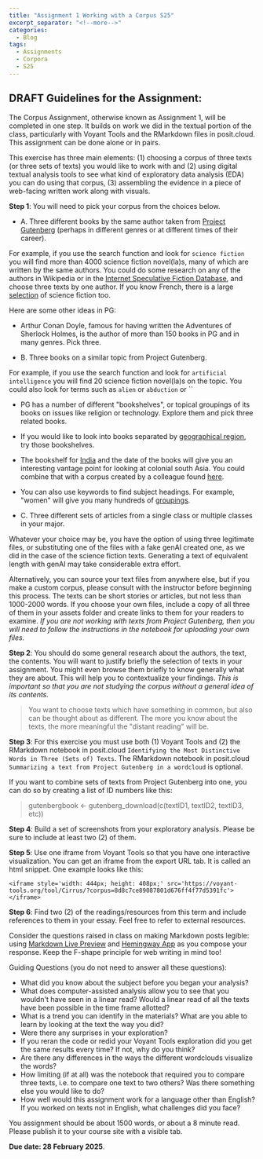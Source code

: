 ```yaml
---
title: "Assignment 1 Working with a Corpus S25"
excerpt_separator: "<!--more-->"
categories:
  - Blog
tags:
  - Assignments
  - Corpora
  - S25
---
```


## DRAFT Guidelines for the Assignment:  

The Corpus Assignment, otherwise known as Assignment 1, will be completed in one step. It builds on work we did in the textual portion of the class, particularly with Voyant Tools and the RMarkdown files in posit.cloud. This assignment can be done alone or in pairs.

This exercise has three main elements: (1) choosing a corpus of three texts (or three sets of texts) you would like to work with and (2) using digital textual analysis tools to see what kind of exploratory data analysis (EDA) you can do using that corpus, (3) assembling the evidence in a piece of web-facing written work along with visuals. 

**Step 1**: You will need to pick your corpus from the choices below. 

- A. Three different books by the same author taken from [Project Gutenberg](https://gutenberg.org) (perhaps in different genres or at different times of their career).
 
For example, if you use the search function and look for `science fiction` you will find more than 4000 science fiction novel(la)s, many of which are written by the same authors. You could do some research on any of the authors in Wikipedia or in the [Internet Speculative Fiction Database](https://isfdb.org/), and choose three texts by one author. If you know French, there is a large [selection](https://gutenberg.org/ebooks/bookshelf/321) of science fiction too. 

Here are some other ideas in PG: 

- Arthur Conan Doyle, famous for having written the Adventures of Sherlock Holmes, is the author of more than 150 books in PG and in many genres. Pick three. 


- B. Three books on a similar topic from Project Gutenberg.

For example, if you use the search function and look for `artificial intelligence` you will find 20 science fiction novel(la)s on the topic. You could also look for terms such as `alien` or `abduction` or ``

- PG has a number of different "bookshelves", or topical groupings of its books on issues like religion or technology. Explore them and pick three related books. 

- If you would like to look into books separated by [geographical region](https://gutenberg.org/ebooks/bookshelves/search/?query=africa.%7CAnthropology%7CArgentina.%7CAustralia%7CBulgaria%7Ccamp%7Ccanada%7CCIA%7CCzech%7CEgypt%7CFolklore%7CFrance%7Cgermany%7Cindia%7Cgreece%7Citatly%7Czealand%7CMaps%20and%20Cartography%20.%7Cnorway%7Csouth%20america%7Cunited%20states%7C%20united%20kingdom%7CWomen%27s%20Travel%20Journals), try those bookshelves.

- The bookshelf for [India](https://gutenberg.org/ebooks/bookshelf/45) and the date of the books will give you an interesting vantage point for looking at colonial south Asia. You could combine that with a corpus created by a colleague found [here](https://github.com/amardeepmsingh/Colonial-South-Asian-Literature/tree/master).  

- You can also use keywords to find subject headings. For example, "women" will give you many hundreds of [groupings](https://gutenberg.org/ebooks/subjects/search/?query=women).

- C. Three different sets of articles from a single class or multiple classes in your major. 

Whatever your choice may be, you have the option of using three legitimate files, or substituting one of the files with a fake genAI created one, as we did in the case of the science fiction texts. Generating a text of equivalent length with genAI may take considerable extra effort. 

Alternatively, you can source your text files from anywhere else, but if you make a custom corpus, please consult with the instructor before beginning this process. The texts can be short stories or articles, but not less than 1000-2000 words. If you choose your own files, include a copy of all three of them in your assets folder and create links to them for your readers to examine. _If you are not working with texts from Project Gutenberg, then you will need to follow the instructions in the notebook for uploading your own files._ 

**Step 2**: You should do some general research about the authors, the text, the contents. You will want to justify briefly the selection of texts in your assignment. You might even browse them briefly to know generally what they are about. This will help you to contextualize your findings. _This is important so that you are not studying the corpus without a general idea of its contents._ 

> You want to choose texts which have something in common, but also can be thought about as different. The more you know about the texts, the more meaningful the "distant reading" will be. 

**Step 3**: For this exercise you must use both (1) Voyant Tools and (2) the RMarkdown notebook in posit.cloud `Identifying the Most Distinctive Words in Three (Sets of) Texts`. The RMarkdown notebook in posit.cloud `Summarizing a text from Project Gutenberg in a wordcloud` is optional. 

If you want to combine sets of texts from Project Gutenberg into one, you can do so by creating a list of ID numbers like this: 

> gutenbergbook <- gutenberg_download(c(textID1, textID2, textID3, etc))

**Step 4**: Build a set of screenshots from your exploratory analysis. Please be sure to include at least two (2) of them. 

**Step 5**: Use one iframe from Voyant Tools so that you have one interactive visualization. You can get an iframe from the export URL tab. It is called an html snippet. One example looks like this: 

```
<iframe style='width: 444px; height: 408px;' src='https://voyant-tools.org/tool/Cirrus/?corpus=8d8c7ce89087801d676ff4f77d5391fc'></iframe>
```

**Step 6**: Find two (2) of the readings/resources from this term and include references to them in your essay. Feel free to refer to external resources.

Consider the questions raised in class on making Markdown posts legible: using [Markdown Live Preview](https://markdownlivepreview.com/) and [Hemingway App](https://hemingwayapp.com/) as you compose your response.  Keep the F-shape principle for web writing in mind too!

Guiding Questions (you do not need to answer all these questions):

- What did you know about the subject before you began your analysis? 
- What does computer-assisted analysis allow you to see that you wouldn't have seen in a linear read? Would a linear read of all the texts have been possible in the time frame allotted? 
- What is a trend you can identify in the materials? What are you able to learn by looking at the text the way you did? 
- Were there any surprises in your exploration? 
- If you reran the code or redid your Voyant Tools exploration did you get the same results every time? If not, why do you think?  
- Are there any differences in the ways the different wordclouds visualize the words?
- How limiting (if at all) was the notebook that required you to compare three texts, i.e. to compare one text to two others? Was there something else you would like to do? 
- How well would this assignment work for a language other than English? If you worked on texts not in English, what challenges did you face?


You assignment should be about 1500 words, or about a 8 minute read. Please publish it to your course site with a visible tab. 

**Due date: 28 February 2025**. 

